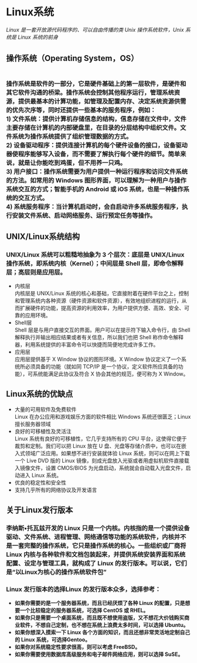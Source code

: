# Linux系统
###### Linux 是一套开放源代码程序的、可以自由传播的类 Unix 操作系统软件，Unix 系统是 Linux 系统的前身
## 操作系统（Operating System，OS）
### <br> 操作系统是软件的一部分，它是硬件基础上的第一层软件，是硬件和其它软件沟通的桥梁。操作系统会控制其他程序运行，管理系统资源，提供最基本的计算功能，如管理及配置内存、决定系统资源供需的优先次序等，同时还提供一些基本的服务程序，例如：<br>1) 文件系统：提供计算机存储信息的结构，信息存储在文件中，文件主要存储在计算机的内部硬盘里，在目录的分层结构中组织文件。文件系统为操作系统提供了组织管理数据的方式。<br>2) 设备驱动程序：提供连接计算机的每个硬件设备的接口，设备驱动器使程序能够写入设备，而不需要了解执行每个硬件的细节。简单来说，就是让你能吃到鸡蛋，但不用养一只鸡。<br>3) 用户接口：操作系统需要为用户提供一种运行程序和访问文件系统的方法。如常用的 Windows 图形界面，可以理解为一种用户与操作系统交互的方式；智能手机的 Android 或 iOS 系统，也是一种操作系统的交互方式。<br>4) 系统服务程序：当计算机启动时，会自启动许多系统服务程序，执行安装文件系统、启动网络服务、运行预定任务等操作。
## UNIX/Linux系统结构
### UNIX/Linux 系统可以粗糙地抽象为 3 个层次：底层是 UNIX/Linux 操作系统，即系统内核（Kernel）；中间层是 Shell 层，即命令解释层；高层则是应用层。
- 内核层<br>
内核层是 UNIX/Linux 系统的核心和基础，它直接附着在硬件平台之上，控制和管理系统内各种资源（硬件资源和软件资源），有效地组织进程的运行，从而扩展硬件的功能，提高资源的利用效率，为用户提供方便、高效、安全、可靠的应用环境。
- Shell层
<br>Shell 层是与用户直接交互的界面。用户可以在提示符下输入命令行，由 Shell 解释执行并输出相应结果或者有关信息，所以我们也把 Shell 称作命令解释器，利用系统提供的丰富命令可以快捷而简便地完成许多工作。
- 应用层
<br>应用层提供基于 X Window 协议的图形环境。X Window 协议定义了一个系统所必须具备的功能（就如同 TCP/IP 是一个协议，定义软件所应具备的功能），可系统能满足此协议及符合 X 协会其他的规范，便可称为 X Window。

## Linux系统的优缺点
- 大量的可用软件及免费软件
<br>Linux 在办公应用和游戏娱乐方面的软件相比 Windows 系统还很匮乏；Linux擅长服务器领域
- 良好的可移植性及灵活注
  <br>Linux 系统有良好的可移植性，它几乎支持所有的 CPU 平台，这使得它便于裁剪和定制。我们可以把 Linux 放在 U 盘、光盘等存储介质中，也可以在嵌入式领域广泛应用。如果想不进行安装就体验 Linux 系统，则可以在网上下载一个 Live DVD 版的 Linux 镜像，刻成光盘放入光驱或者用虚拟机软件直接载入镜像文件，设置 CMOS/BIOS 为光盘启动，系统就会自动载入光盘文件，启动进入 Linux 系统。
- 优良的稳定性和安全性
- 支持几乎所有的网络协议及开发语言

## 关于Linux发行版本
### 李纳斯•托瓦兹开发的 Linux 只是一个内核。内核指的是一个提供设备驱动、文件系统、进程管理、网络通信等功能的系统软件，内核并不是一套完整的操作系统，它只是操作系统的核心。一些组织或厂商将 Linux 内核与各种软件和文档包装起来，并提供系统安装界面和系统配置、设定与管理工具，就构成了 Linux 的发行版本。可以说，它们是“以Linux为核心的操作系统软件包”
### Linux 发行版本的选择Linux 的发行版本众多，选择参考：
- <b>如果你需要的是一个服务器系统，而且已经厌烦了各种 Linux 的配置，只是想要一个比较稳定的服务器系统，可选择 CentOS 或 RHEL。
- 如果你只是需要一个桌面系统，而且既不想使用盗版，又不想花大价钱购买商业软件，不想自己定制，也不想在系统上浪费太多时间，可以选择 Ubuntu。
- 如果你想深入摸索一下 Linux 各个方面的知识，而且还想非常灵活地定制自己的 Linux 系统，可选择Gentoo。
- 如果你对系统稳定性要求很高，则可以考虑 FreeBSD。
- 如果你需要使用数据库高级服务和电子邮件网络应用，则可以选择 SuSE。
